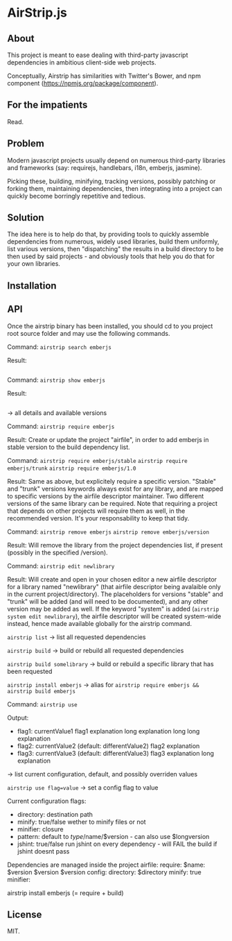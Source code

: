 AirStrip.js
=============

About
-------------

This project is meant to ease dealing with third-party javascript dependencies in ambitious client-side web projects.

Conceptually, Airstrip has similarities with Twitter's Bower, and npm component (https://npmjs.org/package/component).

For the impatients
-------------

Read.


Problem
-------------

Modern javascript projects usually depend on numerous third-party libraries and frameworks 
(say: requirejs, handlebars, i18n, emberjs, jasmine).

Picking these, building, minifying, tracking versions, possibly patching or forking them, maintaining dependencies, then integrating into a project can quickly become borringly repetitive and tedious.

Solution
-------------

The idea here is to help do that, by providing tools to quickly assemble dependencies from numerous, widely used libraries, build them uniformly, list various versions, then "dispatching" the results in a build directory to be then used by said projects - and obviously tools that help you do that for your own libraries.


Installation
-------------




API
-------------

Once the airstrip binary has been installed, you should cd to you project root source folder and may use the following commands.


Command:
```airstrip search emberjs```

Result:
```emberjs
```


Command:
```airstrip show emberjs```

Result:
```emberjs
```
-> all details and available versions


Command:
```airstrip require emberjs```

Result:
Create or update the project "airfile", in order to add emberjs in stable version to the build dependency list.


Command:
```airstrip require emberjs/stable```
```airstrip require emberjs/trunk```
```airstrip require emberjs/1.0```

Result:
Same as above, but explicitely require a specific version. "Stable" and "trunk" versions keywords always exist for any library, and are mapped to specific versions by the airfile descriptor maintainer.
Two different versions of the same library can be required.
Note that requiring a project that depends on other projects will require them as well, in the recommended version.
It's your responsability to keep that tidy.


Command:
```airstrip remove emberjs```
```airstrip remove emberjs/version```

Result:
Will remove the library from the project dependencies list, if present (possibly in the specified /version).


Command:
```airstrip edit newlibrary```

Result:
Will create and open in your chosen editor a new airfile descriptor for a library named "newlibrary" (that airfile descriptor being avalaible only in the current project/directory).
The placeholders for versions "stable" and "trunk" will be added (and will need to be documented), and any other version may be added as well.
If the keyword "system" is added (`airstrip system edit newlibrary`), the airfile descriptor will be created system-wide instead, hence made available globally for the airstrip command.





```airstrip list```
-> list all requested dependencies

```airstrip build```
-> build or rebuild all requested dependencies

```airstrip build somelibrary```
-> build or rebuild a specific library that has been requested


```airstrip install emberjs```
-> alias for `airstrip require emberjs && airstrip build emberjs`


<!-- airstrip build emberjs
-> build just emberjs, if it was requested
airstrip build emberjs -v 1.7
-> build just emberjs version 1.7 if it was requested
 -->
<!-- airstrip rebuild
-> force rebuild of requested dependencies
 -->



Command:
```airstrip use```

Output:
- flag1: currentValue1
    flag1 explanation
    long explanation
    long long explanation
- flag2: currentValue2 (default: differentValue2)
    flag2 explanation
- flag3: currentValue3 (default: differentValue3)
    flag3 explanation
    long explanation




-> list current configuration, default, and possibly overriden values

```airstrip use flag=value```
-> set a config flag to value


Current configuration flags:
- directory: destination path
- minify: true/false wether to minify files or not
- minifier: closure
- pattern: default to $type/$name/$version - can also use $longversion
- jshint: true/false run jshint on every dependency - will FAIL the build if jshint doesnt pass


<!-- airstrip system
-> list system dependencies needed to build the required formulas

airstrip system install
-> try to install system dependencies needed to build the required formulas
 -->







Dependencies are managed inside the project airfile:
require:
  $name:
    $version
    $version
    $version
config:
  directory: $directory
  minify: true
  minifier: 



airstrip install emberjs (= require + build)

License
-------------

MIT.



